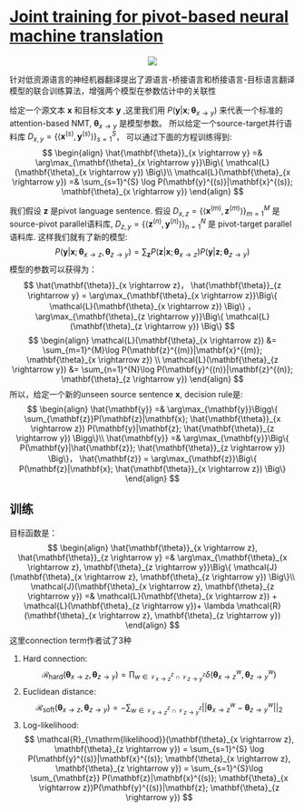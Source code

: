 # [Joint training for pivot-based neural machine translation](https://www.ijcai.org/proceedings/2017/0555.pdf)

<center><img src="https://media.springernature.com/original/springer-static/image/chp%3A10.1007%2F978-981-10-3635-4_2/MediaObjects/439248_1_En_2_Fig1_HTML.gif"></img></center>

针对低资源语言的神经机器翻译提出了源语言-桥接语言和桥接语言-目标语言翻译模型的联合训练算法，增强两个模型在参数估计中的关联性

给定一个源文本 $\mathbf{x}$ 和目标文本 $\mathbf{y}$ ,这里我们用 $P(\mathbf{y}|\mathbf{x}; \mathbf{\theta}_{x \rightarrow y})$ 来代表一个标准的attention-based NMT, $\mathbf{\theta}_{x \rightarrow y}$ 是模型参数。
所以给定一个source-target并行语料库 $D_{x,y}=\{\langle \mathbf{x}^{(s)}, \mathbf{y}^{(s)} \rangle\}_{s=1}^{S}$， 可以通过下面的方程训练得到:
$$
\begin{align}
\hat{\mathbf{\theta}}_{x \rightarrow y} =& \arg\max_{\mathbf{\theta}_{x \rightarrow y}}\Big\{ \mathcal{L}(\mathbf{\theta}_{x \rightarrow y}) \Big\}\\
\mathcal{L}(\mathbf{\theta}_{x \rightarrow y}) =& \sum_{s=1}^{S} \log P(\mathbf{y}^{(s)}|\mathbf{x}^{(s)}; \mathbf{\theta}_{x \rightarrow y})
\end{align}
$$

我们假设 $\mathbf{z}$ 是pivot language sentence. 假设 $D_{x,z}=\{\langle \mathbf{x}^{(m)}, \mathbf{z}^{(m)} \rangle\}_{m=1}^{M}$ 是 source-pivot parallel语料库, $D_{z,y}=\{\langle \mathbf{z}^{(n)}, \mathbf{y}^{(n)} \rangle\}_{n=1}^{N}$ 是 pivot-target parallel 语料库. 这样我们就有了新的模型:
$$
P(\mathbf{y}|\mathbf{x}; \mathbf{\theta}_{x \rightarrow z}, \mathbf{\theta}_{z \rightarrow y}) \nonumber = \sum_{\mathbf{z}} P(\mathbf{z}|\mathbf{x}; \mathbf{\theta}_{x \rightarrow z}) P(\mathbf{y}|\mathbf{z}; \mathbf{\theta}_{z \rightarrow y})
$$
模型的参数可以获得为：
$$
\hat{\mathbf{\theta}}_{x \rightarrow z}， \hat{\mathbf{\theta}}_{z \rightarrow y} = \arg\max_{\mathbf{\theta}_{x \rightarrow z}}\Big\{ \mathcal{L}(\mathbf{\theta}_{x \rightarrow z}) \Big\} ， \arg\max_{\mathbf{\theta}_{z \rightarrow y}}\Big\{ \mathcal{L}(\mathbf{\theta}_{z \rightarrow y}) \Big\}
$$
$$
\begin{align}
\mathcal{L}(\mathbf{\theta}_{x \rightarrow z}) &= \sum_{m=1}^{M}\log P(\mathbf{z}^{(m)}|\mathbf{x}^{(m)}; \mathbf{\theta}_{x \rightarrow z}) \\
\mathcal{L}(\mathbf{\theta}_{z \rightarrow y}) &= \sum_{n=1}^{N}\log P(\mathbf{y}^{(n)}|\mathbf{z}^{(n)}; \mathbf{\theta}_{z \rightarrow y})
\end{align}
$$
所以，给定一个新的unseen source sentence $\mathbf{x}$, decision rule是:
$$
\begin{align}
\hat{\mathbf{y}} =& \arg\max_{\mathbf{y}}\Bigg\{ \sum_{\mathbf{z}}P(\mathbf{z}|\mathbf{x}; \hat{\mathbf{\theta}}_{x \rightarrow z}) P(\mathbf{y}|\mathbf{z}; \hat{\mathbf{\theta}}_{z \rightarrow y}) \Bigg\}\\
\hat{\mathbf{y}} =& \arg\max_{\mathbf{y}}\Big\{ P(\mathbf{y}|\hat{\mathbf{z}}; \hat{\mathbf{\theta}}_{z \rightarrow y}) \Big\}，
\hat{\mathbf{z}} = \arg\max_{\mathbf{z}}\Big\{ P(\mathbf{z}|\mathbf{x}; \hat{\mathbf{\theta}}_{x \rightarrow z}) \Big\}
\end{align}
$$


## 训练
目标函数是：
$$
\begin{align}
\hat{\mathbf{\theta}}_{x \rightarrow z}, \hat{\mathbf{\theta}}_{z \rightarrow y} =& \arg\max_{\mathbf{\theta}_{x \rightarrow z}, \mathbf{\theta}_{z \rightarrow y}}\Big\{ \mathcal{J}(\mathbf{\theta}_{x \rightarrow z}, \mathbf{\theta}_{z \rightarrow y}) \Big\}\\
\mathcal{J}(\mathbf{\theta}_{x \rightarrow z}, \mathbf{\theta}_{z \rightarrow y}) =& \mathcal{L}(\mathbf{\theta}_{x \rightarrow z}) + \mathcal{L}(\mathbf{\theta}_{z \rightarrow y})+ \lambda \mathcal{R}(\mathbf{\theta}_{x \rightarrow z}, \mathbf{\theta}_{z \rightarrow y})
\end{align}
$$
这里connection term作者试了3种
1. Hard connection:
$$
\mathcal{R}_{\mathrm{hard}}(\mathbf{\theta}_{x \rightarrow z}, \mathbf{\theta}_{z \rightarrow y}) = \prod_{w \in \mathcal{V}^{z}_{x \rightarrow z} \cap \mathcal{V}^{z}_{z \rightarrow y}} \delta(\mathbf{\theta}^{w}_{x \rightarrow z}, \mathbf{\theta}^{w}_{z \rightarrow y})
$$
2. Euclidean distance:
$$
\mathcal{R}_{\mathrm{soft}}(\mathbf{\theta}_{x \rightarrow z}, \mathbf{\theta}_{z \rightarrow y}) = - \sum_{w \in \mathcal{V}^{z}_{x \rightarrow z} \cap \mathcal{V}^{z}_{z \rightarrow y}} || \mathbf{\theta}^{w}_{x \rightarrow z} - \mathbf{\theta}^{w}_{z \rightarrow y} ||_2
$$
3. Log-likelihood:
$$
\mathcal{R}_{\mathrm{likelihood}}(\mathbf{\theta}_{x \rightarrow z}, \mathbf{\theta}_{z \rightarrow y}) = \sum_{s=1}^{S} \log P(\mathbf{y}^{(s)}|\mathbf{x}^{(s)}; \mathbf{\theta}_{x \rightarrow z}, \mathbf{\theta}_{z \rightarrow y}) = \sum_{s=1}^{S}\log \sum_{\mathbf{z}} P(\mathbf{z}|\mathbf{x}^{(s)}; \mathbf{\theta}_{x \rightarrow z})P(\mathbf{y}^{(s)}|\mathbf{z}; \mathbf{\theta}_{z \rightarrow y})
$$
